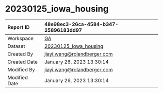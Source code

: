 



# 20230125_iowa_housing

|Report ID|48e98ec3-26ca-4584-b347-25896183dd97|
| :--- | :--- |
|Workspace|[GA](../Workspaces/GA.md)|
|Dataset|[20230125_iowa_housing](../Datasets/20230125_iowa_housing.md)|
|Created By|jiayi.wang@rolandberger.com|
|Created Date|January 26, 2023 13:30:14|
|Modified By|jiayi.wang@rolandberger.com|
|Modified Date|January 26, 2023 13:30:14|
